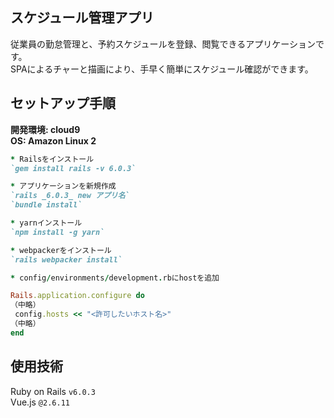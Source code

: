 ## スケジュール管理アプリ  
従業員の勤怠管理と、予約スケジュールを登録、閲覧できるアプリケーションです。  
SPAによるチャーと描画により、手早く簡単にスケジュール確認ができます。  

## セットアップ手順 
**開発環境: cloud9**   
**OS: Amazon Linux 2** 
 
 ```markdown.rb
* Railsをインストール  
`gem install rails -v 6.0.3` 

* アプリケーションを新規作成  
`rails _6.0.3_ new アプリ名`  
`bundle install`  

* yarnインストール  
`npm install -g yarn`  

* webpackerをインストール  
`rails webpacker install`  

* config/environments/development.rbにhostを追加  

Rails.application.configure do
（中略）
  config.hosts << "<許可したいホスト名>"
（中略）
end
```  

## 使用技術  
Ruby on Rails `v6.0.3`  
Vue.js `@2.6.11`

